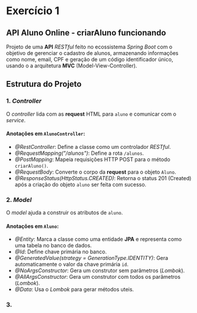 # Exercício 1

## API Aluno Online - criarAluno funcionando

Projeto de uma **API** *RESTful* feito no ecossistema *Spring Boot* com o objetivo de gerenciar o cadastro de alunos, armazenando informações como nome, email, CPF e geração de um código identificador único, usando o a arquitetura **MVC** (Model-View-Controller).

## Estrutura do Projeto

### 1. *Controller*

O *controller* lida com as **request** HTML para `aluno` e comunicar com o *service*.

#### Anotações em `AlunoController`:

- *@RestController*: Define a classe como um controlador *RESTful*.
- *@RequestMapping("/alunos")*: Define a rota `/alunos`.
- *@PostMapping*: Mapeia requisições HTTP POST para o método `criarAluno()`.
- *@RequestBody*: Converte o corpo da **request** para o objeto `Aluno`.
- *@ResponseStatus(HttpStatus.CREATED)*: Retorna o status 201 (Created) após a criação do objeto `aluno` ser feita com sucesso.

### 2. *Model* 

O *model* ajuda a construir os atributos de `aluno`.

#### Anotações em  `Aluno`:

- *@Entity*: Marca a classe como uma entidade **JPA** e representa como uma tabela no banco de dados.
- *@Id*: Define chave primária no banco.
- *@GeneratedValue(strategy = GenerationType.IDENTITY)*: Gera automaticamente o valor da chave primária `id`.
- *@NoArgsConstructor*: Gera um construtor sem parâmetros (*Lombok*).
- *@AllArgsConstructor*: Gera um construtor com todos os parâmetros (*Lombok*).
- *@Data*: Usa o *Lombok* para gerar métodos uteis.

### 3.
